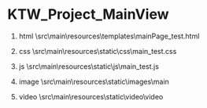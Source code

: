 # KTW_Project_MainView

1. html
\src\main\resources\templates\mainPage_test.html
   
2. css
\src\main\resources\static\css\main_test.css

3. js
\src\main\resources\static\js\main_test.js

5. image
\src\main\resources\static\images\main

6. video
\src\main\resources\static\video\video
   




